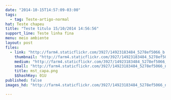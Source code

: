 ```yaml
---
date: "2014-10-15T14:57:09-03:00"
tags:
  - tag: Teste-artigo-normal
hat: Teste chapeu
title: "Teste titulo 15/10/2014 14:56:56"
support_line: Teste linha fina
menu: meio ambiente
layout: post
files:
  - link: "http://farm4.staticflickr.com/3927/14923183484_5278ef5066_b.jpg"
    thumbnail: "http://farm4.staticflickr.com/3927/14923183484_5278ef5066_t.jpg"
    medium: "http://farm4.staticflickr.com/3927/14923183484_5278ef5066_z.jpg"
    small: "http://farm4.staticflickr.com/3927/14923183484_5278ef5066_n.jpg"
    title: mst_capa.png
    $$hashKey: 01U
published: false
images_hd: "http://farm4.staticflickr.com/3927/14923183484_5278ef5066_n.jpg"

---
```

